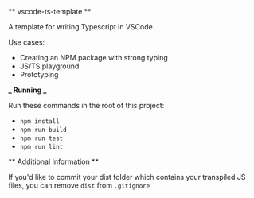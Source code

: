 ** vscode-ts-template **

A template for writing Typescript in VSCode.

Use cases:

- Creating an NPM package with strong typing
- JS/TS playground
- Prototyping

**_ Running _**

Run these commands in the root of this project:

- `npm install`
- `npm run build`
- `npm run test`
- `npm run lint`

** Additional Information **

If you'd like to commit your dist folder which contains your transpiled JS files,
you can remove `dist` from `.gitignore`
